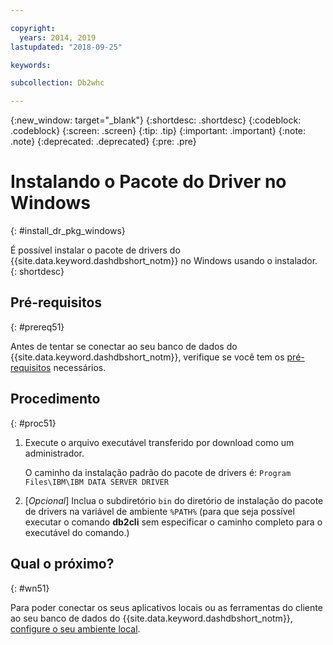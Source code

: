 ```yaml
---

copyright:
  years: 2014, 2019
lastupdated: "2018-09-25"

keywords:

subcollection: Db2whc

---
```


<!-- Attribute definitions --> 
{:new_window: target="_blank"}
{:shortdesc: .shortdesc}
{:codeblock: .codeblock}
{:screen: .screen}
{:tip: .tip}
{:important: .important}
{:note: .note}
{:deprecated: .deprecated}
{:pre: .pre}

# Instalando o Pacote do Driver no Windows
{: #install_dr_pkg_windows}

É possível instalar o pacote de drivers do {{site.data.keyword.dashdbshort_notm}} no Windows usando o instalador. 
{: shortdesc}

## Pré-requisitos
{: #prereq51}

Antes de tentar se conectar ao seu banco de dados do {{site.data.keyword.dashdbshort_notm}}, verifique se você tem os [pré-requisitos](/docs/services/Db2whc/connecting?topic=Db2whc-connect_ov#prereqs) necessários.

<!-- Download the driver package for your operating system from the web console and install it. -->

## Procedimento
{: #proc51}

1. Execute o arquivo executável transferido por download como um administrador.

   O caminho da instalação padrão do pacote de drivers é: `Program Files\IBM\IBM DATA SERVER DRIVER`
2. [*Opcional*] Inclua o subdiretório `bin` do diretório de instalação do pacote de drivers na variável de ambiente `%PATH%` (para que seja possível executar o comando **db2cli** sem especificar o caminho completo para o executável do comando.)

## Qual o próximo?
{: #wn51}

Para poder conectar os seus aplicativos locais ou as ferramentas do cliente ao seu banco de dados do {{site.data.keyword.dashdbshort_notm}}, [configure o seu ambiente local](/docs/services/Db2whc?topic=Db2whc-cfg_loc_env#cfg_loc_env).
